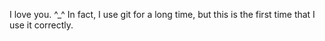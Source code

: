 I love you. ^_^
In fact, I use git for a long time, but this is the first time that I use it correctly.
